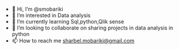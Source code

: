 - 👋 Hi, I’m @smobariki
- 👀 I’m interested in Data analysis
- 🌱 I’m currently learning Sql,python,Qlik sense
- 💞️ I’m looking to collaborate on sharing projects in data analysis in python
- 📫 How to reach me sharbel.mobariki@gmail.com

<!---
smobariki/smobariki is a ✨ special ✨ repository because its `README.md` (this file) appears on your GitHub profile.
You can click the Preview link to take a look at your changes.
--->
